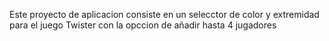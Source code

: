 Este proyecto de aplicacion consiste en un selecctor de color y extremidad para el juego Twister con la opccion de añadir hasta 4 jugadores
